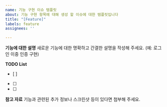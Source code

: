 ```yaml
---
name: 기능 구현 이슈 템플릿
about: 기능 구현 항목에 대해 생성 할 이슈에 대한 템플릿입니다
title: "[Feature]"
labels: feature
assignees: ''

---
```


**기능에 대한 설명**
새로운 기능에 대한 명확하고 간결한 설명을 작성해 주세요.
(예: 로그인 이중 인증 구현)

**TODO List**
- [ ] 
- [ ]
- [ ]

**참고 자료**
기능과 관련된 추가 정보나 스크린샷 등이 있다면 첨부해 주세요.
